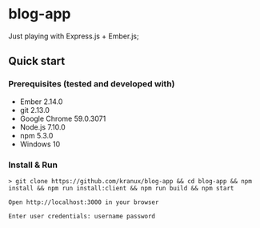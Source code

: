 # blog-app
Just playing with Express.js + Ember.js;

## Quick start 

### Prerequisites (tested and developed with)

- Ember 2.14.0
- git 2.13.0
- Google Chrome 59.0.3071
- Node.js 7.10.0
- npm 5.3.0
- Windows 10

### Install & Run

```
> git clone https://github.com/kranux/blog-app && cd blog-app && npm install && npm run install:client && npm run build && npm start

Open http://localhost:3000 in your browser

Enter user credentials: username password
```
